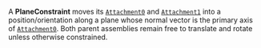 A **PlaneConstraint** moves its [`Attachment0`](https://create.roblox.com/docs/reference/engine/classes/Constraint#Attachment0) and
[`Attachment1`](https://create.roblox.com/docs/reference/engine/classes/Constraint#Attachment1) into a position/orientation along a
plane whose normal vector is the primary axis of
[`Attachment0`](https://create.roblox.com/docs/reference/engine/classes/Constraint#Attachment0). Both parent assemblies remain free
to translate and rotate unless otherwise constrained.
